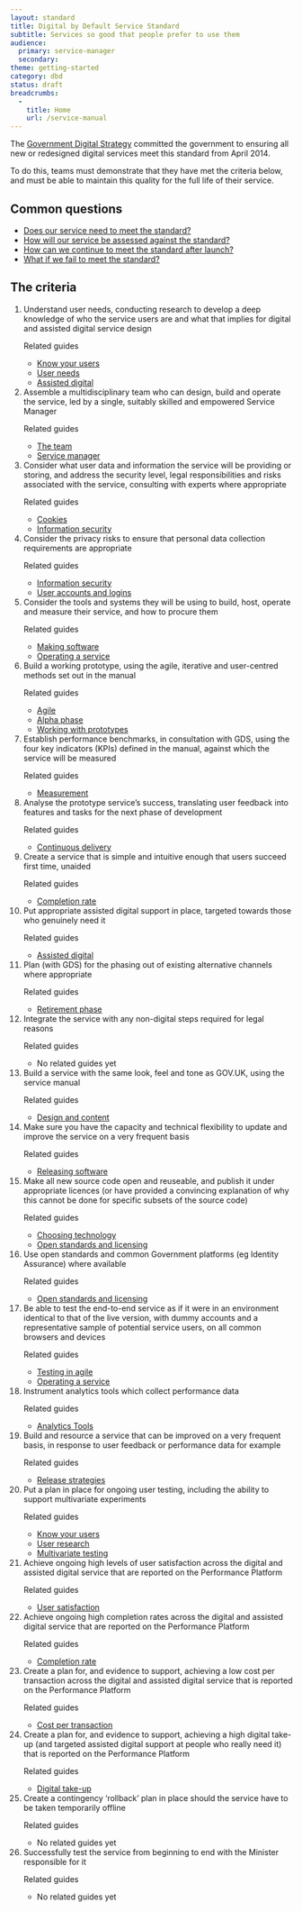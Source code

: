 ```yaml
---
layout: standard
title: Digital by Default Service Standard
subtitle: Services so good that people prefer to use them
audience:
  primary: service-manager
  secondary:
theme: getting-started
category: dbd
status: draft
breadcrumbs:
  -
    title: Home
    url: /service-manual
---
```


<div class="intro">

  <p>The <a href="http://publications.cabinetoffice.gov.uk/digital/strategy/">Government Digital Strategy</a> committed the government to ensuring all new or redesigned digital services meet this standard from April 2014.</p>

  <p>To do this, teams must demonstrate that they have met the criteria below, and must be able to maintain this quality for the full life of their service.</p>

  <h2>Common questions</h2>
  <ul>
    <li><a href="/service-manual/digital-by-default/scope-of-the-standard.html">Does our service need to meet the standard?</a></li>
    <li><a href="/service-manual/digital-by-default/awarding-the-standard.html">How will our service be assessed against the standard?</a></li>
    <li><a href="/service-manual/digital-by-default/maintaining-the-standard.html">How can we continue to meet the standard after launch?</a></li>
    <li><a href="/service-manual/digital-by-default/failure-to-meet-the-standard.html">What if we fail to meet the standard?</a></li>
  </ul>

  <h2>The criteria</h2>
</div>



<ol class="standard">
  <li>
    <div class="point">Understand user needs, conducting research to develop a deep knowledge of who the service users are and what that implies for digital and assisted digital service design</div>
    <div class="guidance">
      <p>Related guides</p>
      <ul>
        <li><a href="/service-manual/users">Know your users</a></li>
        <li><a href="/service-manual/users/user-needs.html">User needs</a></li>
        <li><a href="/service-manual/assisted-digital">Assisted digital</a></li>
      </ul>
    </div>
  </li>
  <li>
    <div class="point">
      Assemble a multidisciplinary team who can design, build and operate the service, led by a single, suitably skilled and empowered Service Manager
    </div>
    <div class="guidance">
      <p>Related guides</p>
      <ul>
        <li><a href="/service-manual/the-team">The team</a></li>
        <li><a href="/service-manual/the-team/service-manager.html">Service manager</a></li>
      </ul>
    </div>
  </li>
  <li>
    <div class="point">Consider what user data and information the service will be providing or storing, and address the security level, legal responsibilities and risks associated with the service, consulting with experts where appropriate</div>
    <div class="guidance">
      <p>Related guides</p>
      <ul>
        <li><a href="/service-manual/making-software/cookies.html">Cookies</a></li>
        <li><a href="/service-manual/making-software/information-security.html">Information security</a></li>
      </ul>
    </div>
  </li>
  <li>
    <div class="point">Consider the privacy risks to ensure that personal data collection requirements are appropriate</div>
    <div class="guidance">
      <p>Related guides</p>
      <ul>
        <li><a href="/service-manual/making-software/information-security.html">Information security</a></li>
        <li><a href="/service-manual/making-software/logins.html">User accounts and logins</a></li>
      </ul>
    </div>
  </li>
  <li>
    <div class="point">Consider the tools and systems they will be using to build, host, operate and measure their service, and how to procure them</div>
    <div class="guidance">
      <p>Related guides</p>
      <ul>
        <li><a href="/service-manual/making-software">Making software</a></li>
        <li><a href="/service-manual/operations">Operating a service</a></li>
      </ul>
    </div>
  </li>
  <li>
    <div class="point">Build a working prototype, using the agile, iterative and user-centred methods set out in the manual</div>
    <div class="guidance">
    <p>Related guides</p>
      <ul>
        <li><a href="/service-manual/agile">Agile</a></li>
        <li><a href="/service-manual/phases/alpha.html">Alpha phase</a></li>
        <li><a href="/service-manual/design-and-content/working-with-prototypes.html">Working with prototypes</a></li>
      </ul>
    </div>
  </li>
  <li>
    <div class="point">Establish performance benchmarks, in consultation with GDS, using the four key indicators (KPIs) defined in the manual, against which the service will be measured</div>
    <div class="guidance">
      <p>Related guides</p>
      <ul>
        <li><a href="/service-manual/measurement">Measurement</a></li>
      </ul>
    </div>
  </li>
  <li>
    <div class="point">Analyse the prototype service’s success, translating user feedback into features and tasks for the next phase of development</div>
    <div class="guidance">
      <p>Related guides</p>
      <ul>
        <li><a href="/service-manual/agile/continuous-delivery.html">Continuous delivery</a></li>
      </ul>
    </div>
  </li>
  <li>
    <div class="point">Create a service that is simple and intuitive enough that users succeed first time, unaided</div>
    <div class="guidance">
      <p>Related guides</p>
      <ul>
  		<li><a href="/service-manual/measurement/completion-rate.html">Completion rate</a></li>
      </ul>
    </div>
  </li>
  <li>
    <div class="point">Put appropriate assisted digital support in place, targeted towards those who genuinely need it</div>
    <div class="guidance">
      <p>Related guides</p>
      <ul>
        <li><a href="/service-manual/assisted-digital">Assisted digital</a></li>
      </ul>
    </div>
  </li>
  <li>
    <div class="point">Plan (with GDS) for the phasing out of existing alternative channels where appropriate</div>
    <div class="guidance">
      <p>Related guides</p>
      <ul>
        <li><a href="/service-manual/phases/retirement.html">Retirement phase</a></li>
      </ul>
    </div>
  </li>
  <li>
    <div class="point">Integrate the service with any non-digital steps required for legal reasons</div>
    <div class="guidance">
      <p>Related guides</p>
      <ul>
        <li>No related guides yet</li>
      </ul>
    </div>
  </li>
  <li>
    <div class="point">Build a service with the same look, feel and tone as GOV.UK, using the service manual</div>
    <div class="guidance">
      <p>Related guides</p>
      <ul>
        <li><a href="/service-manual/design-and-content">Design and content</a></li>
      </ul>
    </div>
  </li>
  <li>
    <div class="point">Make sure you have the capacity and technical flexibility to update and improve the service on a very frequent basis</div>
    <div class="guidance">
      <p>Related guides</p>
      <ul>
        <li><a href="/service-manual/making-software/release-strategies.html">Releasing software</a></li>
      </ul>
    </div>
  </li>
  <li>
    <div class="point">Make all new source code open and reuseable, and publish it under appropriate licences (or have provided a convincing explanation of why this cannot be done for specific subsets of the source code)</div>
    <div class="guidance">
      <p>Related guides</p>
      <ul>
        <li><a href="/service-manual/making-software/choosing-technology.html">Choosing technology</a></li>
        <li><a href="/service-manual/making-software/open-standards-and-licensing.html">Open standards and licensing</a></li>
      </ul>
    </div>
  </li>
  <li>
    <div class="point">Use open standards and common Government platforms (eg Identity Assurance) where available</div>
    <div class="guidance">
      <p>Related guides</p>
      <ul>
        <li><a href="/service-manual/making-software/open-standards-and-licensing.html">Open standards and licensing</a></li>
      </ul>
    </div>
  </li>
  <li>
    <div class="point">Be able to test the end-to-end service as if it were in an environment identical to that of the live version, with dummy accounts and a representative sample of potential service users, on all common browsers and devices</div>
    <div class="guidance">
      <p>Related guides</p>
      <ul>
        <li><a href="/service-manual/making-software/testing-in-agile.html">Testing in agile</a></li>
        <li><a href="/service-manual/operations">Operating a service</a></li>
      </ul>
    </div>
  </li>
  <li>
    <div class="point">Instrument analytics tools which collect performance data</div>
    <div class="guidance">
      <p>Related guides</p>
      <ul>
        <li><a href="/service-manual/making-software/analytics-tools.html">Analytics Tools</a></li>
      </ul>
    </div>
  </li>
  <li>
    <div class="point">Build and resource a service that can be improved on a very frequent basis, in response to user feedback or performance data for example</div>
    <div class="guidance">
      <p>Related guides</p>
      <ul>
        <li><a href="/service-manual/making-software/release-strategies.html">Release strategies</a></li>
      </ul>
    </div>
  </li>
  <li>
    <div class="point">Put a plan in place for ongoing user testing, including the ability to support multivariate experiments</div>
    <div class="guidance">
      <p>Related guides</p>
      <ul>
        <li><a href="/service-manual/users">Know your users</a></li>
        <li><a href="/service-manual/users/user-research">User research</a></li>
        <li><a href="/service-manual/users/user-research/multivariate-testing.html">Multivariate testing</a></li>
      </ul>
    </div>
  </li>
  <li>
    <div class="point">Achieve ongoing high levels of user satisfaction across the digital and assisted digital service that are reported on the Performance Platform</div>
    <div class="guidance">
      <p>Related guides</p>
      <ul>
        <li><a href="/service-manual/measurement/user-satisfaction.html">User satisfaction</a></li>
      </ul>
    </div>
  </li>
  <li>
    <div class="point">Achieve ongoing high completion rates across the digital and assisted digital service that are reported on the Performance Platform</div>
    <div class="guidance">
      <p>Related guides</p>
      <ul>
        <li><a href="/service-manual/measurement/completion-rate.html">Completion rate</a></li>
      </ul>
    </div>
  </li>
  <li>
    <div class="point">Create a plan for, and evidence to support, achieving a low cost per transaction across the digital and assisted digital service that is reported on the Performance Platform</div>
    <div class="guidance">
      <p>Related guides</p>
      <ul>
        <li><a href="/service-manual/measurement/cost-per-transaction.html">Cost per transaction</a></li>
      </ul>
    </div>
  </li>
  <li>
    <div class="point">Create a plan for, and evidence to support, achieving a high digital take-up (and targeted assisted digital support at people who really need it) that is reported on the Performance Platform</div>
    <div class="guidance">
      <p>Related guides</p>
      <ul>
        <li><a href="/service-manual/measurement/digital-takeup.html">Digital take-up</a></li>
      </ul>
    </div>
  </li>
  <li>
    <div class="point">Create a contingency ‘rollback’ plan in place should the service have to be taken temporarily offline</div>
    <div class="guidance">
      <p>Related guides</p>
      <ul>
        <li>No related guides yet</li>
      </ul>
    </div>
  </li>
  <li>
    <div class="point">Successfully test the service from beginning to end with the Minister responsible for it</div>
    <div class="guidance">
      <p>Related guides</p>
      <ul>
        <li>No related guides yet</li>
      </ul>
    </div>
  </li>
</ol>


